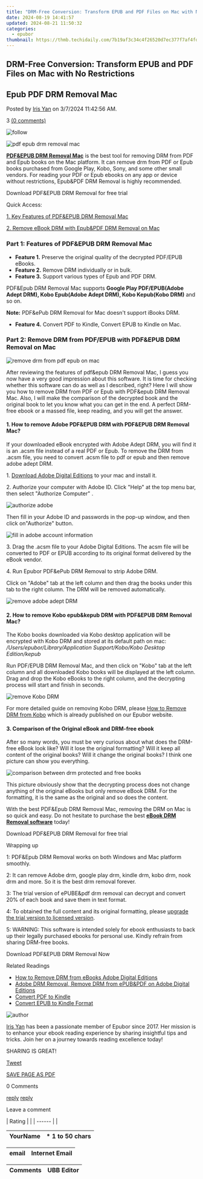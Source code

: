 ```yaml
---
title: "DRM-Free Conversion: Transform EPUB and PDF Files on Mac with No Restrictions"
date: 2024-08-19 14:41:57
updated: 2024-08-21 11:50:32
categories:
  - epubor
thumbnail: https://thmb.techidaily.com/7b19af3c34c4f26520d7ec377f7af4fd1103c8587d1f8befab5026af1dd9a904.jpg
---
```


## DRM-Free Conversion: Transform EPUB and PDF Files on Mac with No Restrictions

## Epub PDF DRM Removal Mac

Posted by [Iris Yan](https://www.facebook.com/iris.yan.16718) on 3/7/2024 11:42:56 AM.

3 [(0 comments)](http://www.epubor.com/#comment-area) 



![follow](http://www.epubor.com/images/follow.png)

![pdf epub drm removal mac](http://www.epubor.com/images/uppic/drm-pdf-and-epub-books.png)

[**PDF&EPUB DRM Removal Mac**](https://tools.techidaily.com/epubor/ultimate/) is the best tool for removing DRM from PDF and Epub books on the Mac platform. It can remove drm from PDF or Epub books purchased from Google Play, Kobo, Sony, and some other small vendors. For reading your PDF or Epub ebooks on any app or device without restrictions, Epub&PDF DRM Removal is highly recommended.

Download PDF&EPUB DRM Removal for free trial

[](https://tools.techidaily.com/epubor/ultimate/) [](https://tools.techidaily.com/epubor/ultimate/) 

Quick Access:

[1\. Key Features of PDF&EPUB DRM Removal Mac](https://tools.techidaily.com/epubor/products/)

[2\. Remove eBook DRM with Epub&PDF DRM Removal on Mac](https://tools.techidaily.com/epubor/products/) 

### Part 1: Features of PDF&EPUB DRM Removal Mac

* **Feature 1.** Preserve the original quality of the decrypted PDF/EPUB eBooks.
* **Feature 2.** Remove DRM individually or in bulk.
* **Feature 3.** Support various types of Epub and PDF DRM.

 PDF&Epub DRM Removal Mac supports **Google Play PDF/EPUB(Adobe Adept DRM), Kobo Epub(Adobe Adept DRM), Kobo Kepub(Kobo DRM)** and so on.

**Note:** PDF&ePub DRM Removal for Mac doesn't support iBooks DRM.

* **Feature 4.** Convert PDF to Kindle, Convert EPUB to Kindle on Mac.

###  Part 2: Remove DRM from PDF/EPUB with PDF&EPUB DRM Removal on Mac 

![remove drm from pdf epub on mac](http://www.epubor.com/images/uppic/remove-pdf-epub-drm-on-mac.png)

After reviewing the features of pdf&epub DRM Removal Mac, I guess you now have a very good impression about this software. It is time for checking whether this software can do as well as I described, right? Here I will show you how to remove DRM from PDF or Epub with PDF&epub DRM Removal Mac. Also, I will make the comparison of the decrypted book and the original book to let you know what you can get in the end. A perfect DRM-free ebook or a massed file, keep reading, and you will get the answer. 

#### 1\. How to remove Adobe PDF&EPUB DRM with PDF&EPUB DRM Removal Mac? 

If your downloaded eBook encrypted with Adobe Adept DRM, you will find it is an .acsm file instead of a real PDF or Epub. To remove the DRM from .acsm file, you need to convert .acsm file to pdf or epub and then remove adobe adept DRM.

1\. [Download Adobe Digital Editions](https://www.adobe.com/solutions/ebook/digital-editions/download.html) to your mac and install it.

2\. Authorize your computer with Adobe ID. Click "Help" at the top menu bar, then select "Authorize Computer" . 

![authorize adobe](http://www.epubor.com/images/uppic/authorize-adobe-mac.png)

Then fill in your Adobe ID and passwords in the pop-up window, and then click on"Authorize" button. 

![fill in adobe account information](http://www.epubor.com/images/uppic/putin-adobe-id-mac.png)

3\. Drag the .acsm file to your Adobe Digital Editions. The acsm file will be converted to PDF or EPUB according to its original format delivered by the eBook vendor.

4\. Run Epubor PDF&ePub DRM Removal to strip Adobe DRM.

Click on "Adobe" tab at the left column and then drag the books under this tab to the right column. The DRM will be removed automatically. 

![remove adobe adept DRM](http://www.epubor.com/images/uppic/remove-adobe-drm.png)

#### 2\. How to remove Kobo epub&kepub DRM with PDF&EPUB DRM Removal Mac?

The Kobo books downloaded via Kobo desktop application will be encrypted with Kobo DRM and stored at its default path on mac: _/Users/epubor/Library/Application Support/Kobo/Kobo Desktop Edition/kepub_

Run PDF/EPUB DRM Removal Mac, and then click on "Kobo" tab at the left column and all downloaded Kobo books will be displayed at the left column. Drag and drop the Kobo eBooks to the right column, and the decrypting process will start and finish in seconds.

![remove Kobo DRM](http://www.epubor.com/images/uppic/remove-kobo-DRM-desktop.png)

For more detailed guide on removing Kobo DRM, please [How to Remove DRM from Kobo](https://tools.techidaily.com/epubor/products/) which is already published on our Epubor website.

#### 3\. Comparison of the Original eBook and DRM-free ebook 

After so many words, you must be very curious about what does the DRM-free eBook look like? Will it lose the original formatting? Will it keep all content of the original books? Will it change the original books? I think one picture can show you everything.

![comparison between drm protected and free books](http://www.epubor.com/images/uppic/comparison-between-ebooks.jpg)

This picture obviously show that the decrypting process does not change anything of the original eBooks but only remove eBook DRM. For the formatting, it is the same as the original and so does the content. 

With the best PDF&Epub DRM Removal Mac, removing the DRM on Mac is so quick and easy. Do not hesitate to purchase the best [**eBook DRM Removal software**](https://tools.techidaily.com/epubor/ultimate/) today!

Download PDF&EPUB DRM Removal for free trial

[](https://tools.techidaily.com/epubor/ultimate/) [](https://tools.techidaily.com/epubor/ultimate/) 

Wrapping up

1: PDF&Epub DRM Removal works on both Windows and Mac platform smoothly.

2: It can remove Adobe drm, google play drm, kindle drm, kobo drm, nook drm and more. So it is the best drm removal forever.

3: The trial version of ePUBE&pdf drm removal can decrypt and convert 20% of each book and save them in text format.

4: To obtained the full content and its original formatting, please [upgrade the trial version to licensed version](https://tools.techidaily.com/epubor/ultimate/).

5: WARNING: This software is intended solely for ebook enthusiasts to back up their legally purchased ebooks for personal use. Kindly refrain from sharing DRM-free books.

Download PDF&EPUB DRM Removal Now

[](https://tools.techidaily.com/epubor/ultimate/) [](https://tools.techidaily.com/epubor/ultimate/) 

  
Related Readings

* [How to Remove DRM from eBooks Adobe Digital Editions](https://tools.techidaily.com/epubor/products/)
* [Adobe DRM Removal, Remove DRM from ePUB&PDF on Adobe Digital Editions](https://tools.techidaily.com/epubor/products/)
* [Convert PDF to Kindle](https://tools.techidaily.com/epubor/products/)
* [Convert EPUB to Kindle Format](https://tools.techidaily.com/epubor/kindle-converter/)

![author](http://www.epubor.com/images/uppic/iris.png)

[Iris Yan](https://www.facebook.com/iris.yan.16718) has been a passionate member of Epubor since 2017\. Her mission is to enhance your ebook reading experience by sharing insightful tips and tricks. Join her on a journey towards reading excellence today!

SHARING IS GREAT!

[Tweet](https://twitter.com/share) 

[SAVE PAGE AS PDF](https://tools.techidaily.com/epubor/products/) 



0 Comments

[reply](https://tools.techidaily.com/epubor/products/) [reply](https://tools.techidaily.com/epubor/products/) 

Leave a comment

| Rating |  |
| ------ |  |

| YourName | \*  1 to 50 chars |
| -------- | ----------------- |

| email | Internet Email |
| ----- | -------------- |

| Comments | UBB Editor |
| -------- | ---------- |

<ins class="adsbygoogle"
     style="display:block"
     data-ad-format="autorelaxed"
     data-ad-client="ca-pub-7571918770474297"
     data-ad-slot="1223367746"></ins>



<ins class="adsbygoogle"
     style="display:block"
     data-ad-client="ca-pub-7571918770474297"
     data-ad-slot="8358498916"
     data-ad-format="auto"
     data-full-width-responsive="true"></ins>
